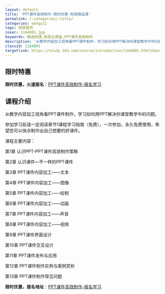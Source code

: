 ```yaml
---
layout: default
title: 'PPT课件高效制作-限时优惠-网易精品课'
permalink: /:categories/:title/
categories: wangyi2
tags: 网易提供
cover: 1164001.jpg
keywords: 精选网课,网易云课堂,PPT课件高效制作
description: '从教学内容加工视角看PPT课件制作，学习如何用PPT解决你课堂教学中的问题。参加学习前请一定阅读章节1课程学习指南（免费'
classid: 1164001
targetlink: https://study.163.com/course/introduction/1164001.htm?share=1&shareId=1025206652&utm_campaign=share&utm_medium=iphoneShare&utm_source=&utm_u=1025206652
---
```


## 限时特惠

**限时优惠，火速报名**：[PPT课件高效制作-报名学习](https://study.163.com/course/introduction/1164001.htm?share=1&shareId=1025206652&utm_campaign=share&utm_medium=iphoneShare&utm_source=&utm_u=1025206652)

## 课程介绍

从教学内容加工视角看PPT课件制作，学习如何用PPT解决你课堂教学中的问题。

参加学习前请一定阅读章节1课程学习指南（免费），一次参加，永久免费使用，希望您可以快点制作出自己想要的好课件。

课程主要内容：

第1章 认识PPT-PPT课件高效制作策略

第2章 认识课件—不一样的PPT课件

第3章 PPT课件内容加工——文本

第4章 PPT课件内容加工——图像

第5章 PPT课件内容加工——绘制

第6章 PPT课件内容加工——动画

第7章 PPT课件内容加工——声音

第8章 PPT课件内容加工——视频

第9章 PPT课件界面设计

第10章 PPT课件交互设计

第11章 PPT课件发布与应用

第12章 PPT课件制作实例与案例赏析

第13章  PPT课件制作常见问题

**限时优惠，报名地址**：[PPT课件高效制作-报名学习](https://study.163.com/course/introduction/1164001.htm?share=1&shareId=1025206652&utm_campaign=share&utm_medium=iphoneShare&utm_source=&utm_u=1025206652)

